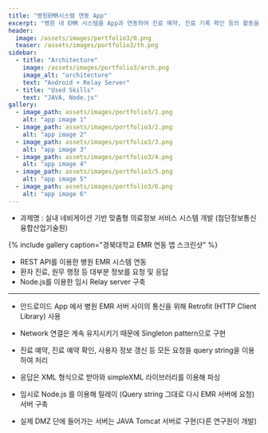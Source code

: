 ```yaml
---
title: "병원EMR시스템 연동 App"
excerpt: "병원 내 EMR 시스템을 App과 연동하여 진료 예약, 진료 기록 확인 등의 활동을 장소의 제약 없이 수행"
header:
  image: /assets/images/portfolio3/0.png
  teaser: /assets/images/portfolio3/th.png
sidebar:
  - title: "Architecture"
    image: /assets/images/portfolio3/arch.png
    image_alt: "architecture"
    text: "Android + Relay Server"
  - title: "Used Skills"
    text: "JAVA, Node.js"
gallery:
  - image_path: assets/images/portfolio3/1.png
    alt: "app image 1"
  - image_path: assets/images/portfolio3/2.png
    alt: "app image 2"
  - image_path: assets/images/portfolio3/3.png
    alt: "app image 3"
  - image_path: assets/images/portfolio3/4.png
    alt: "app image 4"
  - image_path: assets/images/portfolio3/5.png
    alt: "app image 5"
  - image_path: assets/images/portfolio3/6.png
    alt: "app image 6"
---
```


- 과제명 : 실내 네비게이션 기반 맞춤형 의료정보 서비스 시스템 개발 (첨단정보통신융합산업기술원)

{% include gallery caption="경북대학교 EMR 연동 앱 스크린샷" %}

- REST API를 이용한 병원 EMR 시스템 연동
- 환자 진료, 원무 행정 등 대부분 정보를 요청 및 응답
- Node.js를 이용한 임시 Relay server 구축

----

- 안드로이드 App 에서 병원 EMR 서버 사이의 통신을 위해 Retrofit (HTTP Client Library) 사용
- Network 연결은 계속 유지시키기 때문에 Singleton pattern으로 구현
- 진료 예약, 진료 예약 확인, 사용자 정보 갱신 등 모든 요청을 query string을 이용하여 처리
- 응답은 XML 형식으로 받아와 simpleXML 라이브러리를 이용해 파싱

- 임시로 Node.js 를 이용해 릴레이 (Query string 그대로 다시 EMR 서버에 요청) 서버 구축
- 실제 DMZ 단에 들어가는 서버는 JAVA Tomcat 서버로 구현(다른 연구원이 개발)